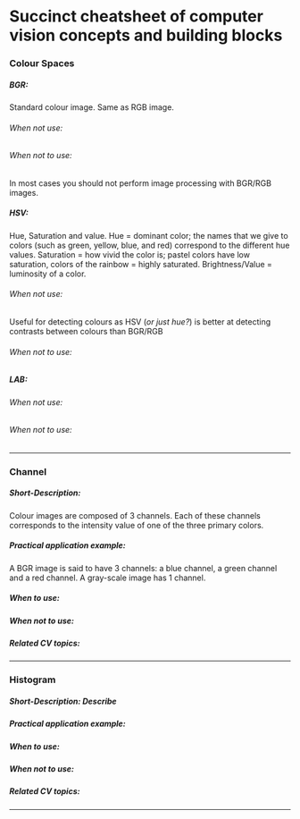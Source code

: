 # Succinct cheatsheet of computer vision concepts and building blocks

### Colour Spaces  
##### BGR:   
Standard colour image. Same as RGB image.   
###### When not use:  
###### When not to use:  
In most cases you should not perform image processing with BGR/RGB images.  

##### HSV:  
Hue, Saturation and value. Hue = dominant color; the names that we give to colors (such as green, yellow, blue, and red) correspond to the different hue values. Saturation = how vivid the color is; pastel colors have low saturation, colors of the rainbow = highly saturated. Brightness/Value = luminosity of a color.  
###### When not use:  
Useful for detecting colours as HSV (*or just hue?*) is better at detecting contrasts between colours than BGR/RGB  
###### When not to use:   

##### LAB:    
###### When not use:  
###### When not to use:  

---

### Channel  
##### Short-Description:   
Colour images are composed of 3 channels. Each of these channels corresponds to the intensity value of one of the three primary colors.   
##### Practical application example:   
A BGR image is said to have 3 channels: a blue channel, a green channel and a red channel. A gray-scale image has 1 channel.  
##### When to use:   
##### When not to use:   
##### Related CV topics:   

---

### Histogram  
##### Short-Description: Describe   
##### Practical application example:   
##### When to use:   
##### When not to use:  
##### Related CV topics:   

---

